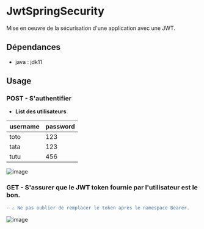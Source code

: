 # JwtSpringSecurity

Mise en oeuvre de la sécurisation d'une application avec une JWT.

## Dépendances
- java : jdk11

## Usage
### POST - S'authentifier

* **List des utilisateurs** <br>

| username | password |
| -------- | -------- |
|   toto   |   123    |      
|   tata   |   123    |     
|   tutu   |   456    |     

![image](https://user-images.githubusercontent.com/44904128/165738920-041aa80b-7fbb-43ca-9479-9852ace933e6.png)

### GET - S'assurer que le JWT token fournie par l'utilisateur est le bon.

```diff
- ⚠️ Ne pas oublier de remplacer le token après le namespace Bearer.
```
![image](https://user-images.githubusercontent.com/44904128/165741141-f24ec77a-987e-411c-8141-6c113318d9e4.png)
